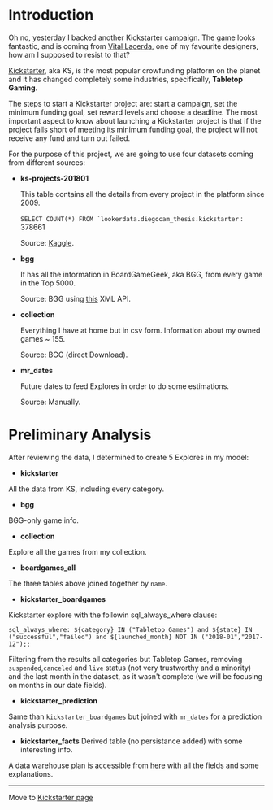 
# Introduction

Oh no, yesterday I backed another Kickstarter [campaign](https://www.kickstarter.com/projects/eaglegryphon/escape-plan-by-vital-lacerda-with-artwork-by-ian-o?ref=nav_search&result=project&term=escape%20plan). The game looks fantastic, and is coming from [Vital Lacerda](http://www.vitallacerda.com/), one of my favourite designers, how am I supposed to resist to that?

[Kickstarter](https://www.kickstarter.com/), aka KS, is the most popular crowfunding platform on the planet and it has changed completely some industries, specifically, **Tabletop Gaming**. 

The steps to start a Kickstarter project are: start a campaign, set the minimum funding goal, set reward levels and choose a deadline. The most important aspect to know about launching a Kickstarter project is that if the project falls short of meeting its minimum funding goal, the project will not receive any fund and turn out failed.

For the purpose of this project, we are going to use four datasets coming from different sources:

- **ks-projects-201801**
  
  This table contains all the details from every project in the platform since 2009.
  
  ```SELECT COUNT(*) FROM `lookerdata.diegocam_thesis.kickstarter``` : 378661
  
  Source: [Kaggle](https://www.kaggle.com/kemical/kickstarter-projects).

- **bgg**

  It has all the information in BoardGameGeek, aka BGG, from every game in the Top 5000.
  
  Source: BGG using [this](https://boardgamegeek.com/wiki/page/BGG_XML_API2) XML API.

- **collection**
  
  Everything I have at home but in csv form. Information about my owned games ~ 155.

  Source: BGG (direct Download).

- **mr_dates**
  
  Future dates to feed Explores in order to do some estimations.
  
  Source: Manually.

# Preliminary Analysis

After reviewing the data, I determined to create 5 Explores in my model:

- **kickstarter** 

All the data from KS, including every category.

- **bgg** 

BGG-only game info.

- **collection** 

Explore all the games from my collection.

- **boardgames_all** 

The three tables above joined together by `name`.

- **kickstarter_boardgames** 

Kickstarter explore with the followin sql_always_where clause:

```sql_always_where: ${category} IN ("Tabletop Games") and ${state} IN ("successful","failed") and ${launched_month} NOT IN ("2018-01","2017-12");;```

Filtering from the results all categories but Tabletop Games, removing `suspended`,`canceled` and `live` status (not very trustworthy and a minority) and the last month in the dataset, as it wasn't complete (we will be focusing on months in our date fields).

- **kickstarter_prediction** 

Same than `kickstarter_boardgames` but joined with `mr_dates` for a prediction analysis purpose.

- **kickstarter_facts** Derived table (no persistance added) with some interesting info.

A data warehouse plan is accessible from [here](https://docs.google.com/document/d/1ruow7fZZsb8bLO0r0rU3tGHZlfpi5vxq4wo4PIE-ikc/edit?usp=sharing) with all the fields and some explanations.

---

Move to [Kickstarter page](https://diegocamlooker.github.io/Kickstarter/ks)


